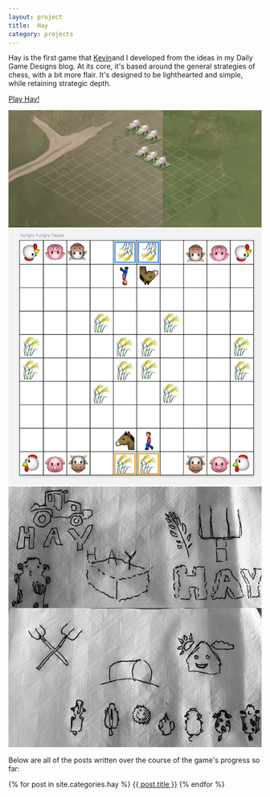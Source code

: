 ```yaml
---
layout: project
title:  Hay
category: projects
---
```

Hay is the first game that [Kevin](http://kevinmcgillivray.net "Kevin McGillivray")and I developed from the ideas in my Daily Game Designs blog.  At its core, it's based around the general strategies of chess, with a bit more flair.  It's designed to be lighthearted and simple, while retaining strategic depth.

<a href="http://sandcastle.co/dicey/" target="_blank" class="db br3 bw1 bree tc bright b ba b--bright pv2 ph4">Play Hay!</a>

![hay_image01](/img/hay1.png)
![hay_image02](/img/hay2.png)
![hay_image03](/img/hay3.jpeg)

Below are all of the posts written over the course of the game's progress so far:

{% for post in site.categories.hay %}
<a href="{{ post.url }}">{{ post.title }}</a>
{% endfor %}